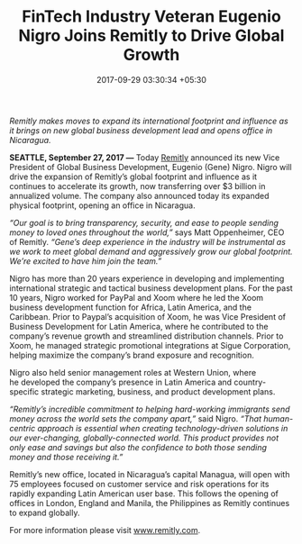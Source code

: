 ﻿---
title: FinTech Industry Veteran Eugenio Nigro Joins Remitly to Drive Global Growth
date: 2017-09-29 03:30:34 +05:30
categories:
- Fintech
- News
- Remittance
tags:
- Asia
- Europe
- news
- Remitly
- US
layout: post
type: post
status: publish
category:
- Remittance
- Fintech
- News
Markets:
- Asia
- Europe
- news
- Remitly
- US
Person: MEDICI Team
---

<p><em>Remitly makes moves to expand its international footprint and influence as it brings on new global business development lead and opens office in Nicaragua.</em></p>
<p><strong>SEATTLE, September 27, 2017 —</strong> Today <a href="https://www.remitly.com/us/en/home/about_us">Remitly</a> announced its new Vice President of Global Business Development, Eugenio (Gene) Nigro. Nigro will drive the expansion of Remitly’s global footprint and influence as it continues to accelerate its growth, now transferring over $3 billion in annualized volume. The company also announced today its expanded physical footprint, opening an office in Nicaragua.</p>
<p><em>“Our goal is to bring transparency, security, and ease to people sending money to loved ones throughout the world,” </em>says Matt Oppenheimer, CEO of Remitly.<em> “Gene’s deep experience in the industry will be instrumental as we work to meet global demand and aggressively grow our global footprint. We’re excited to have him join the team.”</em></p>
<p>Nigro has more than 20 years experience in developing and implementing international strategic and tactical business development plans. For the past 10 years, Nigro worked for PayPal and Xoom where he led the Xoom business development function for Africa, Latin America, and the Caribbean. Prior to Paypal’s acquisition of Xoom, he was Vice President of Business Development for Latin America, where he contributed to the company’s revenue growth and streamlined distribution channels. Prior to Xoom, he managed strategic promotional integrations at Sigue Corporation, helping maximize the company’s brand exposure and recognition.</p>
<p>Nigro also held senior management roles at Western Union, where he developed the company’s presence in Latin America and country-specific strategic marketing, business, and product development plans.</p>
<p><em>“Remitly’s incredible commitment to helping hard-working immigrants send money across the world sets the company apart,” </em>said Nigro.<em> “That human-centric approach is essential when creating technology-driven solutions in our ever-changing, globally-connected world. This product provides not only ease and savings but also the confidence to both those sending money and those receiving it.”</em></p>
<p>Remitly’s new office, located in Nicaragua’s capital Managua, will open with 75 employees focused on customer service and risk operations for its rapidly expanding Latin American user base. This follows the opening of offices in London, England and Manila, the Philippines as Remitly continues to expand globally.</p>
<p>For more information please visit <a href="http://www.remitly.com/">www.remitly.com</a>.</p>
